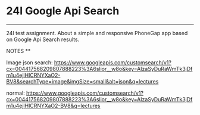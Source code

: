 # 24I Google Api Search
***

24I test assignment. About a simple and responsive PhoneGap app based on Google Api Search results.


NOTES
**

Image json search: https://www.googleapis.com/customsearch/v1?cx=004417568209807888223%3A6slior__w8o&key=AIzaSyDuRaWmTk3jDfm1u4ejlHICRNYXaO2-BV8&searchType=image&imgSize=small&alt=json&q=lectures

normal: https://www.googleapis.com/customsearch/v1?cx=004417568209807888223%3A6slior__w8o&key=AIzaSyDuRaWmTk3jDfm1u4ejlHICRNYXaO2-BV8&q=lectures
